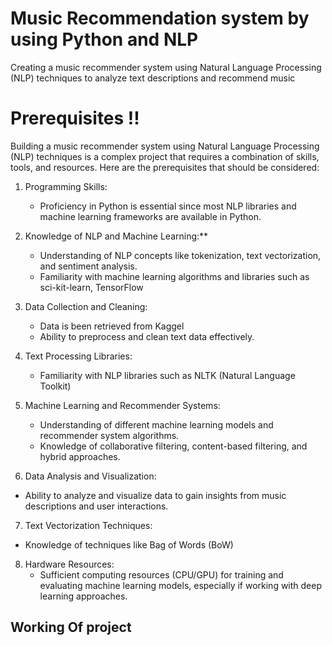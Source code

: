 # Music Recommendation system by using Python and NLP


Creating a music recommender system using Natural Language Processing (NLP) techniques to analyze text descriptions and recommend music 

# Prerequisites !!
Building a music recommender system using Natural Language Processing (NLP) techniques is a complex project that requires a combination of skills, tools, and resources. Here are the prerequisites that should be considered:

1. Programming Skills:
   - Proficiency in Python is essential since most NLP libraries and machine learning frameworks are available in Python.

2. Knowledge of NLP and Machine Learning:**
   - Understanding of NLP concepts like tokenization, text vectorization, and sentiment analysis.
   - Familiarity with machine learning algorithms and libraries such as sci-kit-learn, TensorFlow

3. Data Collection and Cleaning:
   - Data is been retrieved from Kaggel
   - Ability to preprocess and clean text data effectively.

4. Text Processing Libraries:
   - Familiarity with NLP libraries such as NLTK (Natural Language Toolkit) 

5. Machine Learning and Recommender Systems:
   - Understanding of different machine learning models and recommender system algorithms.
   - Knowledge of collaborative filtering, content-based filtering, and hybrid approaches.

6.  Data Analysis and Visualization:
   - Ability to analyze and visualize data to gain insights from music descriptions and user interactions.

7.  Text Vectorization Techniques:
   - Knowledge of techniques like Bag of Words (BoW)
    
8.  Hardware Resources:
    - Sufficient computing resources (CPU/GPU) for training and evaluating machine learning models, especially if working 
      with deep learning approaches.
## Working Of project ##






